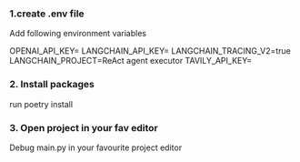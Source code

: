 ### 1.create .env file 
Add following environment variables

OPENAI_API_KEY= 
LANGCHAIN_API_KEY= 
LANGCHAIN_TRACING_V2=true 
LANGCHAIN_PROJECT=ReAct agent executor 
TAVILY_API_KEY=

### 2. Install packages

run poetry install 

### 3. Open project in your fav editor

Debug main.py in your favourite project editor